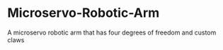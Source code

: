 # Microservo-Robotic-Arm
A microservo robotic arm that has four degrees of freedom and custom claws 
